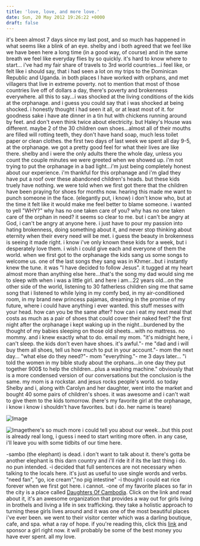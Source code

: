 ```yaml
---
title: 'love, love, and more love.'
date: Sun, 20 May 2012 19:26:22 +0000
draft: false
---
```


it's been almost 7 days since my last post, and so much has happened in what seems like a blink of an eye. shelby and i both agreed that we feel like we have been here a long time (in a good way, of course) and in the same breath we feel like everyday flies by so quickly. it's hard to know where to start... i've had my fair share of travels to 3rd world countries...i feel like, or felt like i should say, that i had seen a lot on my trips to the Dominican Republic and Uganda. in both places I have worked with orphans, and met villagers that live in extreme poverty. not to mention that most of those countries live off of dollars a day, there's poverty and brokenness everywhere. all this to say...i was shocked at the living conditions of the kids at the orphanage. and i guess you could say that i was shocked at being shocked. i honestly thought i had seen it all, or at least most of it. for goodness sake i have ate dinner in a tin hut with chickens running around by feet. and don't even think twice about electricity. but Haley's House was different. maybe 2 of the 30 children own shoes...almost all of their mouths are filled will rotting teeth, they don't have hand soap, much less toilet paper or clean clothes. the first two days of last week we spent all day 9-5, at the orphanage. we got a pretty good feel for what their lives are like there. shelby and i were the only adults there the whole day, unless you count the couple minutes we were greeted when we showed up. i'm not trying to put the orphanage in a bad light...i'm just being completely honest about our experience. i'm thankful for this orphanage and i'm glad they have put a roof over these abandoned children's heads. but these kids truely have nothing. we were told when we first got there that the children have been praying for shoes for months now. hearing this made me want to punch someone in the face. (elegantly put, i know) i don't know who, but at the time it felt like it would make me feel better to blame someone. i wanted to yell "WHY?" why has no one taken care of you? why has no one taken care of the orphan in need? it seems so clear to me. but i can't be angry at God, i can't be angry at anyone here. i just have to pour my passion into hating brokenness, doing something about it, and never stop thinking about eternity when their every need will be met. i guess the beauty in brokenness is seeing it made right. i know i've only known these kids for a week, but i desperately love them. i wish i could give each and everyone of them the world. when we first got to the orphanage the kids sang us some songs to welcome us. one of the last songs they sang was in Khmer...but i instantly knew the tune. it was "I have decided to follow Jesus". it tugged at my heart almost more than anything else here...that's the song my dad would sing me to sleep with when i was a little girl. and here i am...22 years old...on the other side of the world, listening to 30 fatherless children sing me that same song that i listened to while lying in my comfy bed, in my air-conditioned room, in my brand new princess pajamas, dreaming in the promise of my future, where i could have anything i ever wanted. this stuff messes with your head. how can you be the same after? how can i eat my next meal that costs as much as a pair of shoes that could cover their naked feet? the first night after the orphanage i kept waking up in the night...burdened by the thought of my babies sleeping on those old sheets...with no mattress. no mommy. and i knew exactly what to do. email my mom. "it's midnight here, i can't sleep. the kids don't even have shoes. it's awful."- me "dad and i will buy them all shoes, tell us how much to put in your account."- mom the next day... "what else do they need?"- mom "everything."- me 3 days later... "i told the women in my bible study about the orphans...in one day they put together 900$ to help the children...plus a washing machine." obviously that is a more condensed version of our conversations but the conclusion is the same. my mom is a rockstar. and jesus rocks people's world. so today Shelby and i, along with Carolyn and her daughter, went into the market and bought 40 some pairs of children's shoes. it was awesome and i can't wait to give them to the kids tomorrow. (here's my favorite girl at the orphanage, i know i know i shouldn't have favorites. but i do. her name is teare)

![Image](http://jennajuby.files.wordpress.com/2012/05/img_8308.jpg?w=1014)

![Image](http://jennajuby.files.wordpress.com/2012/05/img_8499.jpg?w=1014)there's so much more i could tell you about our week...but this post is already real long, i guess i need to start writing more often. in any case, i'll leave you with some tidbits of our time here.

-sambo (the elephant) is dead. i don't want to talk about it. there's gotta be another elephant is this darn country and i'll ride it if its the last thing i do. no pun intended. -i decided that full sentences are not necessary when talking to the locals here. it's just as useful to use single words and verbs. "need fan", "go, ice cream","no pig intestine" -i thought i could eat rice forever when we first got here. i cannot. -one of my favorite places so far in the city is a place called [Daughters Of Cambodia](http://www.daughtersofcambodia.org/index.php "Daughters of Cambodia"). Click on the link and read about it, it's an awesome organization that provides a way out for girls living in brothels and living a life in sex trafficking. they take a holistic approach to turning these girls lives around and it was one of the most beautiful places i've ever been. we went to their visitor center which was a darling boutique, cafe, and spa. what a ray of hope. if you're reading this, click this [link](http://www.daughtersofcambodia.org/sponsor_girl.php "link") and sponsor a girl right now. it will probably be some of the best money you have ever spent. all my love.